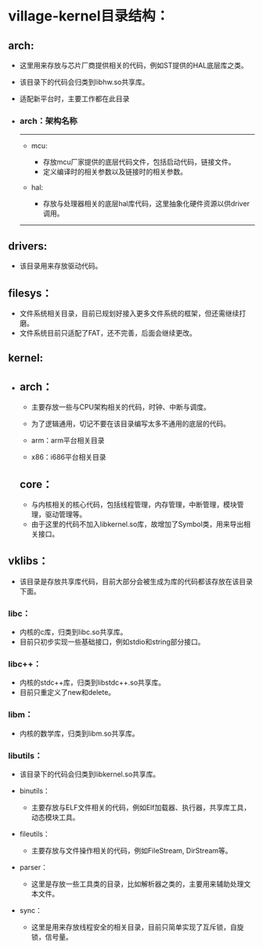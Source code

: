 # village-kernel目录结构：

## arch:
- 这里用来存放与芯片厂商提供相关的代码，例如ST提供的HAL底层库之类。
- 该目录下的代码会归类到libhw.so共享库。
- 适配新平台时，主要工作都在此目录

- ### arch：架构名称
	---
	- mcu:
		- 存放mcu厂家提供的底层代码文件，包括启动代码，链接文件。
		- 定义编译时的相关参数以及链接时的相关参数。

	- hal:
		- 存放与处理器相关的底层hal库代码，这里抽象化硬件资源以供driver调用。
	---- 

## drivers:
- 该目录用来存放驱动代码。

## filesys：
- 文件系统相关目录，目前已规划好接入更多文件系统的框架，但还需继续打磨。
- 文件系统目前只适配了FAT，还不完善，后面会继续更改。

## kernel:

- ## arch：
	- 主要存放一些与CPU架构相关的代码，时钟、中断与调度。
	- 为了逻辑通用，切记不要在该目录编写太多不通用的底层的代码。

	- arm：arm平台相关目录
	- x86：i686平台相关目录

	## core：
	- 与内核相关的核心代码，包括线程管理，内存管理，中断管理，模块管理，驱动管理等。
	- 由于这里的代码不加入libkernel.so库，故增加了Symbol类，用来导出相关接口。

## vklibs：
- 该目录是存放共享库代码，目前大部分会被生成为库的代码都该存放在该目录下面。

### libc：
- 内核的c库，归类到libc.so共享库。
- 目前只初步实现一些基础接口，例如stdio和string部分接口。

### libc++：
- 内核的stdc++库，归类到libstdc++.so共享库。
- 目前只重定义了new和delete。

### libm：
- 内核的数学库，归类到libm.so共享库。

### libutils：
- 该目录下的代码会归类到libkernel.so共享库。

- binutils：
	- 主要存放与ELF文件相关的代码，例如Elf加载器、执行器，共享库工具，动态模块工具。

- fileutils：
	- 主要存放与文件操作相关的代码，例如FileStream, DirStream等。

- parser：
	- 这里是存放一些工具类的目录，比如解析器之类的，主要用来辅助处理文本文件。

- sync：
	- 这里是用来存放线程安全的相关目录，目前只简单实现了互斥锁，自旋锁，信号量。
